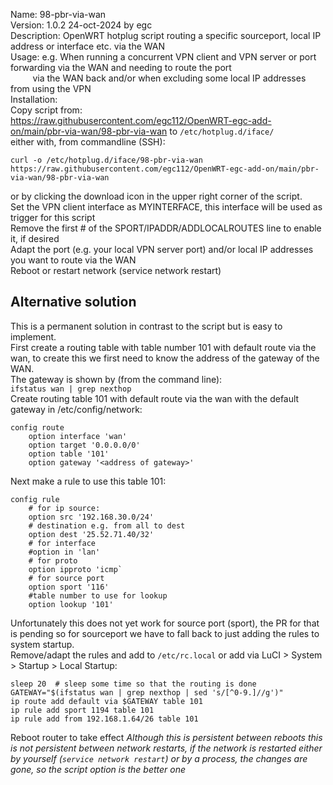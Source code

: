 Name: 98-pbr-via-wan  
Version: 1.0.2 24-oct-2024 by egc  
Description: OpenWRT hotplug script routing a specific sourceport, local IP address or interface etc. via the WAN  
Usage: e.g. When running a concurrent VPN client and VPN server or port forwarding via the WAN and needing to route the port  
&nbsp;&nbsp;&nbsp;&nbsp;&nbsp;&nbsp;&nbsp;&nbsp;&nbsp;via the WAN back and/or when excluding some local IP addresses from using the VPN  
Installation:  
Copy script from:   
 https://raw.githubusercontent.com/egc112/OpenWRT-egc-add-on/main/pbr-via-wan/98-pbr-via-wan to `/etc/hotplug.d/iface/`  
either with, from commandline (SSH):  
```
curl -o /etc/hotplug.d/iface/98-pbr-via-wan https://raw.githubusercontent.com/egc112/OpenWRT-egc-add-on/main/pbr-via-wan/98-pbr-via-wan
```
or by clicking the download icon in the upper right corner of the script.  
Set the VPN client interface as MYINTERFACE, this interface will be used as trigger for this script  
Remove the first # of the SPORT/IPADDR/ADDLOCALROUTES line to enable it, if desired  
Adapt the port (e.g. your local VPN server port) and/or local IP addresses you want to route via the WAN  
Reboot or restart network (service network restart)  

## Alternative solution
This is a permanent solution in contrast to the script but is easy to implement.  
First create a routing table with table number 101 with default route via the wan, to create this we first need to know the address of the gateway of the WAN.  
The gateway is shown by (from the command line):  
`ifstatus wan | grep nexthop`  
Create routing table 101 with default route via the wan with the default gateway in /etc/config/network:  
```
config route
	option interface 'wan'
	option target '0.0.0.0/0'
	option table '101'
	option gateway '<address of gateway>'
```
Next make a rule to use this table 101:  
```
config rule
	# for ip source:
	option src '192.168.30.0/24'
	# destination e.g. from all to dest
	option dest '25.52.71.40/32'
	# for interface
	#option in 'lan'
	# for proto
	option ipproto 'icmp`
	# for source port
	option sport '116'
	#table number to use for lookup
	option lookup '101'
```
  
Unfortunately this does not yet work for source port (sport), the PR for that is pending so for sourceport we have to fall back to just adding the rules to system startup.  
Remove/adapt the rules and add to `/etc/rc.local` or add via LuCI > System > Startup > Local Startup:
```
sleep 20  # sleep some time so that the routing is done
GATEWAY="$(ifstatus wan | grep nexthop | sed 's/[^0-9.]//g')"  
ip route add default via $GATEWAY table 101  
ip rule add sport 1194 table 101
ip rule add from 192.168.1.64/26 table 101
```
Reboot router to take effect
*Although this is persistent between reboots this is not persistent between network restarts, if the network is restarted either by yourself (`service network restart`) or by a process, the changes are gone, so the script option is the better one*  
